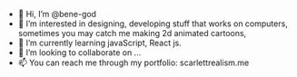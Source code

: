 - 👋 Hi, I’m @bene-god
- 👀 I’m interested in designing, developing stuff that works on computers, sometimes you may catch me making 2d animated cartoons,
- 🌱 I’m currently learning javaScript, React js.
- 💞️ I’m looking to collaborate on ...
- 📫 You can reach me through my portfolio: scarlettrealism.me 

<!---
bene-god/bene-god is a ✨ special ✨ repository because its `README.md` (this file) appears on your GitHub profile.
You can click the Preview link to take a look at your changes.
--->
